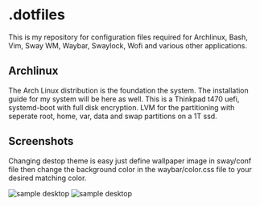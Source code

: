 # .dotfiles

This is my repository for configuration files required for Archlinux, Bash, Vim, Sway WM,
Waybar, Swaylock, Wofi and various other applications. 

## Archlinux

The Arch Linux distribution is the foundation the system. The installation guide 
for my system will be here as well. This is a Thinkpad t470 uefi, systemd-boot with 
full disk encryption. LVM for the partitioning with seperate root, home, var, data 
and swap partitions on a 1T ssd.

## Screenshots

Changing destop theme is easy just define wallpaper image in sway/conf file then change the background color in the waybar/color.css file
to your desired matching color.

![sample desktop](https://github.com/tim3dman/.dotfiles/blob/main/Screenshots/screenshot_2021-10-23_09-00-31_998931833.png)
![sample desktop](https://github.com/tim3dman/.dotfiles/blob/main/Screenshots/screenshot_2021-10-25_05-49-26_093652223.png)

### 
### 
